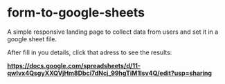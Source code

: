 # form-to-google-sheets
A simple responsive landing page to collect data from users and set it in a google sheet file.

After fill in you details, click that adress to see the results: 

**https://docs.google.com/spreadsheets/d/11-qwlvx4QsgyXXQVjHm8Dbci7dNcj_99hgTiM1Isv4Q/edit?usp=sharing**  
